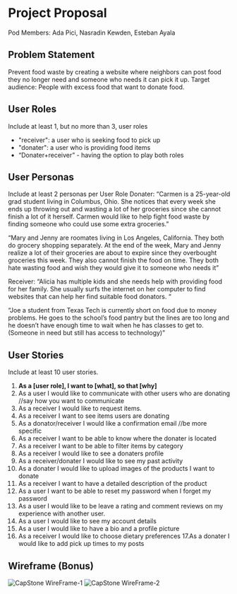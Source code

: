 # Project Proposal

Pod Members: Ada Pici, Nasradin Kewden, Esteban Ayala


## Problem Statement

Prevent food waste by creating a website where neighbors can post food they no longer need and someone who needs it can pick it up. Target audience: People with excess food that want to donate food.

## User Roles

Include at least 1, but no more than 3, user roles
- "receiver": a user who is seeking food to pick up 
- "donater": a user who is providing food items
- “Donater+receiver” - having the option to play both roles


## User Personas

Include at least 2 personas per User Role
Donater: 
“Carmen is a 25-year-old grad student living in Columbus, Ohio. She notices that every week she ends up throwing out and wasting a lot of her groceries since she cannot finish a lot of it herself. Carmen would like to help fight food waste by finding someone who could use some extra groceries.”

“Mary and Jenny are roomates living in Los Angeles, California. They both do grocery shopping separately. At the end of the week, Mary and Jenny realize a lot of their groceries are about to expire since they overbought groceries this week. They also cannot finish the food on time. They both hate wasting food and wish they would give it to someone who needs it”

Receiver:
“Alicia has multiple kids and she needs help with providing food for her family. She usually surfs the internet on her computer to find websites that can help her find suitable food donators. “

“Joe a student from Texas Tech is currently short on food due to money problems. He goes to the school’s food pantry but the lines are too long and he doesn’t have enough time to wait when he has classes to get to. (Someone in need but still has access to technology)”


## User Stories

Include at least 10 user stories.

1. **As a [user role], I want to [what], so that [why]**
2. As a user I would like to communicate with other users who are donating //say how you want to communicate
3. As a receiver I would like to request items.
4. As a receiver I want to see items users are donating
5. As a donator/receiver I would like a confirmation email //be more specific
6. As a receiver I want to be able to know where the donater is located
7. As a receiver I want to be able to filter items by category
8. As a receiver I would like to see a donaters profile
9. As a receiver/donater I would like to see my past activity
10. As a donater I would like to upload images of the products I want to donate
11. As a receiver I want to have a detailed description of the product
12. As a user I want to be able to reset my password when I forget my password
13. As a user I would like to be leave a rating and comment reviews on my experience with another user.
14. As a user I would like to see my account details 
15. As a user I would like to have a bio and a profile picture
16. As a receiver I would like to choose dietary preferences 
17.As a donater I would like to add pick up times to my posts




## Wireframe (Bonus)
![CapStone WireFrame-1](https://user-images.githubusercontent.com/99931474/178371363-0c0036ca-6a58-4b99-96da-5dc189239e06.jpg)
![CapStone WireFrame-2](https://user-images.githubusercontent.com/99931474/178371376-e29c6898-2d32-452e-a1e9-af9c4b03d8e3.jpg)


